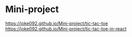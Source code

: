 # Mini-project
 https://joke092.github.io/Mini-project/tic-tac-toe
 https://joke092.github.io/Mini-project/tic-tac-toe-in-react

